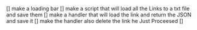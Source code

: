 [] make a loading bar 
[] make a script that will load all the Links to a txt file and save them 
[] make a handler that will load the link and return the JSON and save it 
[] make the handler also delete the link he Just Proceesed 
[] 